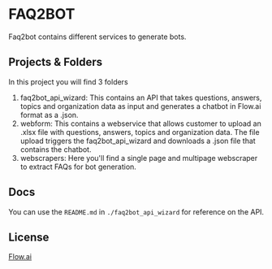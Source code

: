 # FAQ2BOT 

Faq2bot contains different services to generate bots. 

## Projects & Folders

In this project you will find 3 folders

1. faq2bot_api_wizard: This contains an API that takes questions, answers, topics and organization data as input and generates a chatbot in Flow.ai format as a .json.  
2. webform: This contains a webservice that allows customer to upload an .xlsx file with questions, answers, topics and organization data. The file upload triggers the faq2bot_api_wizard and downloads a .json file that contains the chatbot. 
3. webscrapers: Here you'll find a single page and multipage webscraper to extract FAQs for bot generation.


## Docs
You can use the `README.md` in `./faq2bot_api_wizard` for reference on the API.

## License
[Flow.ai](http://flow.ai/)